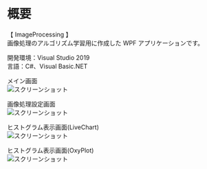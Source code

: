 # 概要
【 ImageProcessing 】  
画像処理のアルゴリズム学習用に作成した WPF アプリケーションです。  

開発環境：Visual Studio 2019  
言語：C#、Visual Basic.NET  

メイン画面  
![スクリーンショット](https://github.com/toshinomi/WPF_Sample/blob/master/ImageProcessing.png)

画像処理設定画面  
![スクリーンショット](https://github.com/toshinomi/WPF_Sample/blob/master/SettingImageProcessing.png)

ヒストグラム表示画面(LiveChart)  
![スクリーンショット](https://github.com/toshinomi/WPF_Sample/blob/master/HistgramLiveChart.png)

ヒストグラム表示画面(OxyPlot)  
![スクリーンショット](https://github.com/toshinomi/WPF_Sample/blob/master/HistgramOxyPlot.png)
